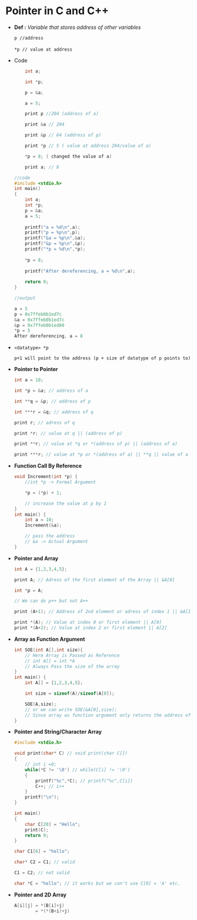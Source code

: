 # Pointer in C and C++

- **Def :** _Variable that stores address of other variables_

    `p //address`

    `*p // value at address`
    ‎
- Code
    ```c
        int a;

        int *p;

        p = &a;

        a = 5;

        print p //204 (address of a)

        print &a // 204

        print &p // 64 (address of p)

        print *p // 5 ( value at address 204/value of a)

        *p = 8; ( changed the value of a)

        print a; // 8
    ```

    ```c
    //code
    #include <stdio.h>
    int main()
    {
        int a;
        int *p;
        p = &a;
        a = 5;
        
        printf("a = %d\n",a);
        printf("p = %p\n",p);
        printf("&a = %p\n",&a);
        printf("&p = %p\n",&p);
        printf("*p = %d\n",*p);
        
        *p = 8;
        
        printf("After dereferencing, a = %d\n",a);
        
        return 0;
    }

    //output

    a = 5
    p = 0x7ffeb0b1ed7c
    &a = 0x7ffeb0b1ed7c
    &p = 0x7ffeb0b1ed80
    *p = 5
    After dereferencing, a = 8

    ```

- `<datatype> *p`

   `p+1 will point to the address (p + size of datatype of p points to)`

- **Pointer to Pointer**
    ```c
    int a = 10;

    int *p = &a; // address of a

    int **q = &p; // address of p

    int ***r = &q; // address of q

    print r; // adress of q

    print *r; // value at q || (address of p)

    print **r; // value at *q or *(address of p) || (address of a)

    print ***r; // value at *p or *(address of a) || **q || value of a

    ```

- **Function Call By Reference**
    ```c
    void Increment(int *p) {
        //int *p -> Formal Argument

        *p = (*p) + 1;

        // increase the value at p by 1
    }
    int main() {
        int a = 10;
        Increment(&a);

        // pass the address
        // &a -> Actual Argument
    }

    ```

- **Pointer and Array**
    ```c
    int A = {1,2,3,4,5};

    print A; // Adress of the first element of the Array || &A[0]

    int *p = A;

    // We can do p++ but not A++

    print (A+1); // Address of 2nd element or adress of index 1 || &A[1]

    print *(A); // Value at index 0 or first element || A[0] 
    print *(A+2); // Value at index 2 or first element || A[2]

    ```

- **Array as Function Argument**

    ```c
    int SOE(int A[],int size){
        // Here Array is Passed as Reference
        // int A[] = int *A
        // Always Pass the size of the array
    }
    int main() {
        int A[] = {1,2,3,4,5};

        int size = sizeof(A)/sizeof(A[0]);

        SOE(A,size);
        // or we can write SOE(&A[0],size);
        // Since array as function argument only returns the address of the first element
    }

    ```

- **Pointer and String/Character Array**
    ```c
    #include <stdio.h>

    void print(char* C) // void print(char C[])
    {
        // int i =0;
        while(*C != '\0') // while(C[i] != '\0')
        {
            printf("%c",*C); // printf("%c",C[i])
            C++; // i++
        }
        printf("\n");
    }

    int main() 
    {
        char C[20] = "Hello";
        print(C);
        return 0;
    }
    ```

    ```c
    char C1[6] = "hello";
    
    char* C2 = C1; // valid
    
    C1 = C2; // not valid

    char *C = "hello"; // it works but we can't use C[0] = 'A' etc.
    ```

- **Pointer and 2D Array**
    ```c
    A[i][j] = *(B[i]+j)
            = *(*(B+i)+j)
    ```